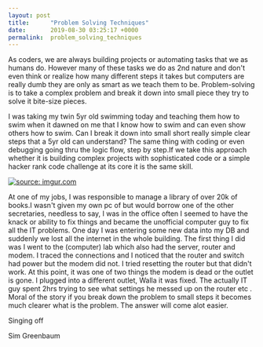 ```yaml
---
layout: post
title:      "Problem Solving Techniques"
date:       2019-08-30 03:25:17 +0000
permalink:  problem_solving_techniques
---
```



As coders, we are always building projects or automating tasks that we as humans do. However many of these tasks we do as 2nd nature and don't even think or realize how many different steps it takes but computers are really dumb they are only as smart as we teach them to be. Problem-solving is to take a complex problem and break it down into small piece they try to solve it bite-size pieces. 


I was taking my twin 5yr old swimming today and teaching them how to swim when it dawned on me that I know how to swim and can even show others how to swim. Can I break it down into small short really simple clear steps that a 5yr old can understand?  The same thing with coding or even debugging going thru the logic flow, step by step.If we take this approach whether it is building complex projects with sophisticated code or a simple hacker rank code challenge at its core it is the same skill.

<a href="https://imgur.com/YnzPDyz"><img src="https://i.imgur.com/YnzPDyzm.png" title="source: imgur.com" /></a>

At one of my jobs, I was responsible to manage a library of over 20k of books.I wasn't given my own pc of but would borrow one of the other secretaries, needless to say, I was in the office often I seemed to have the knack or ability to fix things and became the unofficial computer guy to fix all the IT problems. One day I was entering some new data into my DB and suddenly we lost all the internet in the whole building. The first thing I did was I went to the (computer) lab which also had the server, router and modem. I traced the connections and  I noticed that the router and switch had power but the modem did not. I tried resetting the router but that didn't work. At this point, it was one of two things the modem is dead or the outlet is gone. I plugged into a different outlet, Walla it was fixed. The actually IT guy spent 2hrs trying to see what settings he messed up on the router etc . Moral of the story if you break down the problem to small steps it becomes much clearer what is the problem. The answer will come alot easier.  


Singing off 


Sim Greenbaum

